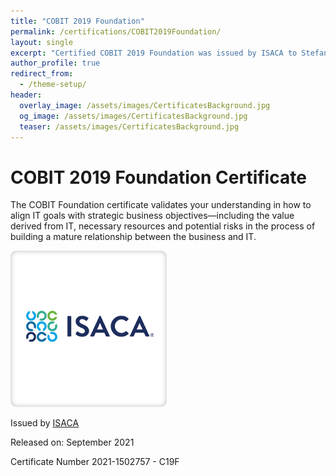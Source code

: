 ```yaml
---
title: "COBIT 2019 Foundation"
permalink: /certifications/COBIT2019Foundation/
layout: single
excerpt: "Certified COBIT 2019 Foundation was issued by ISACA to Stefano Bianda."
author_profile: true
redirect_from:
  - /theme-setup/
header:
  overlay_image: /assets/images/CertificatesBackground.jpg
  og_image: /assets/images/CertificatesBackground.jpg
  teaser: /assets/images/CertificatesBackground.jpg
---
```

# COBIT 2019 Foundation Certificate

The COBIT Foundation certificate validates your understanding in how to align IT goals with strategic business objectives—including the value derived from IT, necessary resources and potential risks in the process of building a mature relationship between the business and IT.

![image info](/assets/images/ISACA.png)

Issued by [ISACA](https://www.isaca.org/)

Released on: September 2021

Certificate Number 2021-1502757 - C19F